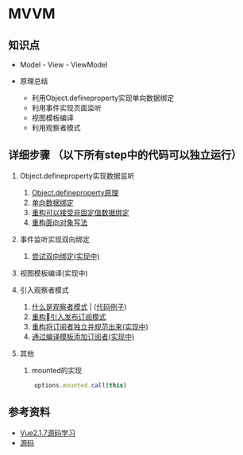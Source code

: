 MVVM
====
知识点
---
- Model - View - ViewModel

- 原理总结
    - 利用Object.defineproperty实现单向数据绑定
    - 利用事件实现页面监听
    - 视图模板编译
    - 利用观察者模式

详细步骤 （以下所有step中的代码可以独立运行）
----

1. Object.defineproperty实现数据监听
    1. [Object.defineproperty原理](ch14.md)
    1. [单向数据绑定](../src/mvvm/step1)
    1. [重构可以接受非固定值数据绑定](../src/mvvm/step2)
    1. [重构面向对象写法](../src/mvvm/step3)
1. 事件监听实现双向绑定
    1. [尝试双向绑定(实现中)]()

1. 视图模板编译(实现中)

1. 引入观察者模式
    1. [什么是观察者模式](ch15.md) | ([代码例子](../src/observer))
    1. [重构引入发布订阅模式](../src/mvvm/step4)
    1. [重构将订阅者独立并规范出来(实现中)]()
    1. [通过编译模板添加订阅者(实现中)]()
1. 其他
    1. mounted的实现
    ```js
        options.mounted.call(this)
    ```

参考资料
----
- [Vue2.1.7源码学习](http://hcysun.me/2017/03/03/Vue源码学习)
- [源码](https://github.com/HcySunYang/vue-design)

